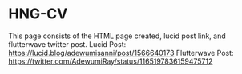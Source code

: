 # HNG-CV
This page consists of the HTML page created, lucid post link, and flutterwave twitter post.
Lucid Post: https://lucid.blog/adewumisanni/post/1566640173
Flutterwave Post: https://twitter.com/AdewumiRay/status/1165197836159475712

